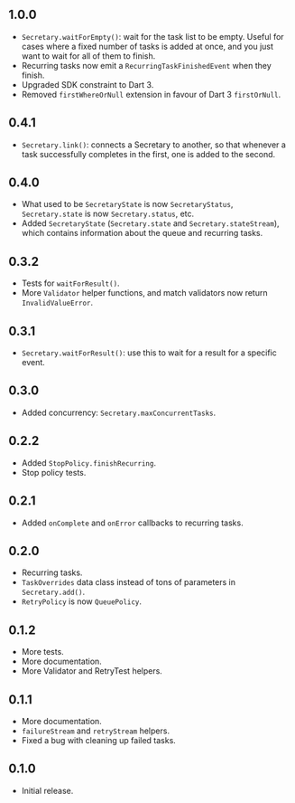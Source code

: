 ## 1.0.0
- `Secretary.waitForEmpty()`: wait for the task list to be empty. Useful for cases where a fixed number of tasks is added at once, and you just want to wait for all of them to finish.
- Recurring tasks now emit a `RecurringTaskFinishedEvent` when they finish.
- Upgraded SDK constraint to Dart 3.
- Removed `firstWhereOrNull` extension in favour of Dart 3 `firstOrNull`.

## 0.4.1
- `Secretary.link()`: connects a Secretary to another, so that whenever a task successfully completes in the first, one is added to the second.

## 0.4.0
- What used to be `SecretaryState` is now `SecretaryStatus`, `Secretary.state` is now `Secretary.status`, etc.
- Added `SecretaryState` (`Secretary.state` and `Secretary.stateStream`), which contains information about the queue and recurring tasks.

## 0.3.2
- Tests for `waitForResult()`.
- More `Validator` helper functions, and match validators now return `InvalidValueError`.

## 0.3.1
- `Secretary.waitForResult()`: use this to wait for a result for a specific event.

## 0.3.0
- Added concurrency: `Secretary.maxConcurrentTasks`.

## 0.2.2
- Added `StopPolicy.finishRecurring`.
- Stop policy tests.

## 0.2.1
- Added `onComplete` and `onError` callbacks to recurring tasks.

## 0.2.0
- Recurring tasks.
- `TaskOverrides` data class instead of tons of parameters in `Secretary.add()`.
- `RetryPolicy` is now `QueuePolicy`.

## 0.1.2
- More tests.
- More documentation.
- More Validator and RetryTest helpers.

## 0.1.1
- More documentation.
- `failureStream` and `retryStream` helpers.
- Fixed a bug with cleaning up failed tasks.

## 0.1.0
- Initial release.